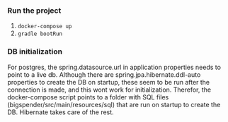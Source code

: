 ### Run the project
1. ```docker-compose up```
2. ```gradle bootRun```

### DB initialization
For postgres, the spring.datasource.url in application properties needs to point to a live db. Although there are  spring.jpa.hibernate.ddl-auto properties to create the DB on startup, these seem to be run after the connection is made, and this wont work for initialization. Therefor, the docker-compose script points to a folder with SQL files (bigspender/src/main/resources/sql) that are run on startup to create the DB. Hibernate takes care of the rest.
   
